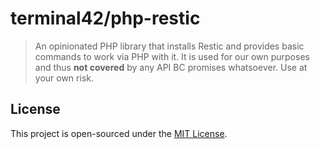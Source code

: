 # terminal42/php-restic

> An opinionated PHP library that installs Restic and provides basic commands to work via PHP with it.
> It is used for our own purposes and thus **not covered** by any API BC promises whatsoever.
> Use at your own risk.

## License

This project is open-sourced under the [MIT License](LICENSE).